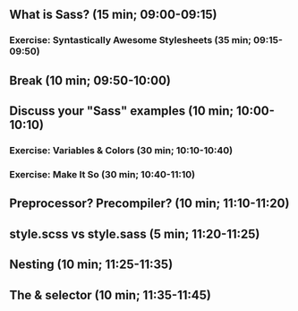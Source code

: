 ## What is Sass? (15 min; 09:00-09:15)
### Exercise: Syntastically Awesome Stylesheets (35 min; 09:15-09:50)
## Break (10 min; 09:50-10:00)
## Discuss your "Sass" examples (10 min; 10:00-10:10)
### Exercise: Variables & Colors (30 min; 10:10-10:40)
### Exercise: Make It So (30 min; 10:40-11:10)
## Preprocessor? Precompiler? (10 min; 11:10-11:20)
## style.scss vs style.sass (5 min; 11:20-11:25)
## Nesting (10 min; 11:25-11:35)
## The & selector (10 min; 11:35-11:45)
